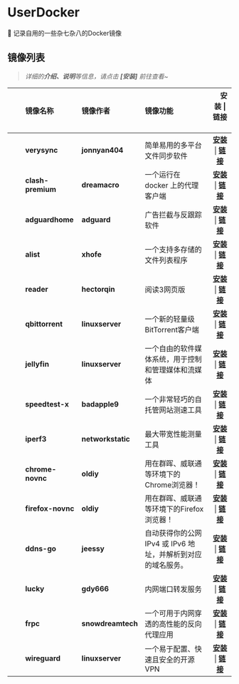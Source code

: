 # UserDocker

🔨 记录自用的一些杂七杂八的Docker镜像

## 镜像列表

> _详细的**介绍、说明**等信息，请点击 **\[安装\]** 前往查看~_  

|  | 镜像名称 | 镜像作者 | 镜像功能 |   &nbsp;&nbsp; &nbsp;安装 \| 链接 &nbsp; &nbsp; &nbsp; |
| :----: | :---- | :---- | :---- | :----: |
| [<img src="http://www.verysync.com/favicon.ico" height="16px" />](https://github.com/oxsonder) | **verysync** | **jonnyan404** | 简单易用的多平台文件同步软件 | **[安装](https)** \| **[链接](https://hub.docker.com/r/jonnyan404/verysync)** |
| [<img src="http://img.hellosec.cn/favicons/clash.png" height="16px" />](https://github.com/oxsonder) | **clash-premium** | **dreamacro** | 一个运行在 docker 上的代理客户端 | **[安装](https)** \| **[链接](https://hub.docker.com/r/dreamacro/clash-premium)** |
| [<img src="https://cdn.adtidy.org/website/adguard.com/favicons/favicon.svg" height="16px" />](https://github.com/oxsonder) | **adguardhome** | **adguard** | 广告拦截与反跟踪软件 | **[安装](https)** \| **[链接](https://hub.docker.com/r/adguard/adguardhome)** |
| [<img src="https://alist.nn.ci/logo.svg" height="16px" />](https://github.com/oxsonder) | **alist** | **xhofe** | 一个支持多存储的文件列表程序 | **[安装](https)** \| **[链接](https://hub.docker.com/r/xhofe/alist)** |
| [<img src="https://reader.htmake.com/img/icons/apple-touch-icon-152x152.png" height="16px" />](https://github.com/oxsonder) | **reader** | **hectorqin** | 阅读3网页版 | **[安装](https)** \| **[链接](https://hub.docker.com/r/hectorqin/reader)** |
| [<img src="http://img.hellosec.cn/favicons/qbittorrent.svg" height="16px" />](https://github.com/oxsonder) | **qbittorrent** | **linuxserver**   | 一个新的轻量级BitTorrent客户端 | **[安装](https)** \| **[链接](https://hub.docker.com/r/linuxserver/qbittorrent)** |
| [<img src="https://jellyfin.org/images/favicon.ico" height="16px" />](https://github.com/oxsonder) | **jellyfin** | **linuxserver** | 一个自由的软件媒体系统，用于控制和管理媒体和流媒体 | **[安装](https)** \| **[链接](https://hub.docker.com/r/linuxserver/jellyfin)** |
| [<img src="https://b.cdnst.net/images/favicons/favicon.svg" height="16px" />](https://github.com/oxsonder) | **speedtest-x** | **badapple9** | 一个非常轻巧的自托管网站测速工具 | **[安装](https)** \| **[链接](https://hub.docker.com/r/badapple9/speedtest-x)** |
| [<img src="http" height="16px" />](https://github.com/oxsonder) | **iperf3** | **networkstatic** | 最大带宽性能测量工具 | **[安装](https)** \| **[链接](https://hub.docker.com/r/networkstatic/iperf3)** |
| [<img src="https://www.google.cn/chrome/static/images/favicons/android-icon-192x192.png" height="16px" />](https://github.com/oxsonder) | **chrome-novnc**  | **oldiy** | 用在群晖、威联通等环境下的Chrome浏览器！ | **[安装](https)** \| **[链接](https://hub.docker.com/r/oldiy/chrome-novnc)** |
| [<img src="http://www.firefox.com.cn/media/img/favicons/firefox/browser/favicon-196x196.59e3822720be.png" height="16px" />](https://github.com/oxsonder) | **firefox-novnc** | **oldiy**         | 用在群晖、威联通等环境下的Firefox浏览器！ | **[安装](https)** \| **[链接](https://hub.docker.com/r/oldiy/firefox-novnc)** |
| [<img src="http" height="16px" />](https://github.com/oxsonder) | **ddns-go** | **jeessy** | 自动获得你的公网 IPv4 或 IPv6 地址，并解析到对应的域名服务。 | **[安装](https)** \| **[链接](https://hub.docker.com/r/jeessy/ddns-go)** |
| [<img src="http" height="16px" />](https://github.com/oxsonder) | **lucky** | **gdy666** | 内网端口转发服务 | **[安装](https)** \| **[链接](https://hub.docker.com/r/gdy666/lucky)** |
| [<img src="https://gofrp.org/favicons/favicon-32x32.png" height="16px" />](https://github.com/oxsonder) | **frpc** | **snowdreamtech** | 一个可用于内网穿透的高性能的反向代理应用 | **[安装](https)** \| **[链接](https://hub.docker.com/r/snowdreamtech/frpc)** |
| [<img src="https://www.wireguard.com/img/icons/favicon-512.png" height="16px" />](https://github.com/oxsonder) | **wireguard** | **linuxserver** | 一个易于配置、快速且安全的开源 VPN | **[安装](https)** \| **[链接](https://hub.docker.com/r/linuxserver/wireguard)** |
